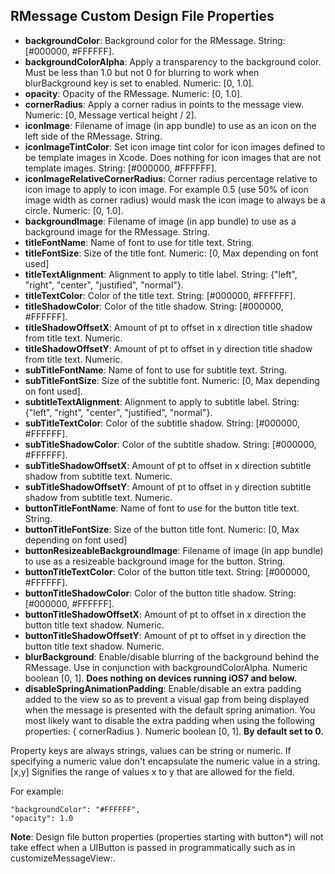 ## RMessage Custom Design File Properties

* **backgroundColor**: Background color for the RMessage. String: [#000000, #FFFFFF].
* **backgroundColorAlpha**: Apply a transparency to the background color. Must be less than 1.0 but not 0 for blurring to work
  when blurBackground key is set to enabled. Numeric: [0, 1.0].
* **opacity**: Opacity of the RMessage. Numeric: [0, 1.0].
* **cornerRadius**: Apply a corner radius in points to the message view. Numeric: [0, Message vertical height / 2].
* **iconImage**: Filename of image (in app bundle) to use as an icon on the left side of the RMessage. String.
* **iconImageTintColor**: Set icon image tint color for icon images defined to be template images in Xcode. Does nothing for icon images that are not template images. String: [#000000, #FFFFFF].
* **iconImageRelativeCornerRadius**: Corner radius percentage relative to icon image to apply to icon image. For example 0.5 (use 50% of icon image width as corner radius) would mask the icon image to always be a circle. Numeric: [0, 1.0].
* **backgroundImage**: Filename of image (in app bundle) to use as a background image for the RMessage. String.
* **titleFontName**: Name of font to use for title text. String.
* **titleFontSize**: Size of the title font. Numeric: [0, Max depending on font used]
* **titleTextAlignment**: Alignment to apply to title label. String: {"left", "right", "center", "justified", "normal"}.
* **titleTextColor**: Color of the title text. String: [#000000, #FFFFFF].
* **titleShadowColor**: Color of the title shadow. String: [#000000, #FFFFFF].
* **titleShadowOffsetX**: Amount of pt to offset in x direction title shadow from title text. Numeric.
* **titleShadowOffsetY**: Amount of pt to offset in y direction title shadow from title text. Numeric.
* **subTitleFontName**: Name of font to use for subtitle text. String.
* **subTitleFontSize**: Size of the subtitle font. Numeric: [0, Max depending on font used].
* **subtitleTextAlignment**: Alignment to apply to subtitle label. String: {"left", "right", "center", "justified", "normal"}.
* **subTitleTextColor**: Color of the subtitle shadow. String: [#000000, #FFFFFF].
* **subTitleShadowColor**: Color of the subtitle shadow. String: [#000000, #FFFFFF].
* **subTitleShadowOffsetX**: Amount of pt to offset in x direction subtitle shadow from subtitle text. Numeric.
* **subTitleShadowOffsetY**: Amount of pt to offset in y direction subtitle shadow from subtitle text. Numeric.
* **buttonTitleFontName**: Name of font to use for the button title text. String.
* **buttonTitleFontSize**: Size of the button title font. Numeric: [0, Max depending on font used]
* **buttonResizeableBackgroundImage**: Filename of image (in app bundle) to use as a resizeable background image for the button. String.
* **buttonTitleTextColor**: Color of the button title text. String: [#000000, #FFFFFF].
* **buttonTitleShadowColor**: Color of the button title shadow. String: [#000000, #FFFFFF].
* **buttonTitleShadowOffsetX**: Amount of pt to offset in x direction the button title text shadow. Numeric.
* **buttonTitleShadowOffsetY**: Amount of pt to offset in y direction the button title text shadow. Numeric.
* **blurBackground**: Enable/disable blurring of the background behind the RMessage. Use in conjunction with
  backgroundColorAlpha. Numeric boolean [0, 1]. **Does nothing on devices running iOS7 and below.**
* **disableSpringAnimationPadding**: Enable/disable an extra padding added to the view so as to prevent a visual gap from being displayed when the message is presented with the default spring animation. You most likely want to disable the extra padding when using the following properties: { cornerRadius }. Numeric boolean [0, 1]. **By default set to 0.**

Property keys are always strings, values can be string or numeric. If specifying a numeric value don't encapsulate the numeric value in a string.
[x,y] Signifies the range of values x to y that are allowed for the field.

For example:

```
"backgroundColor": "#FFFFFF",
"opacity": 1.0
```

**Note**: Design file button properties (properties starting with button*) will not take effect when a UIButton is passed in programmatically such as in customizeMessageView:.


